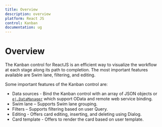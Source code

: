 ```yaml
---
title: Overview
description: overview
platform: React JS
control: Kanban
documentation: ug
---
```


# Overview

The Kanban control for ReactJS is an efficient way to visualize the workflow at each stage along its path to completion. The most important features available are Swim lane, filtering, and editing.

Some important features of the Kanban control are:

*	Data sources - Bind the Kanban control with an array of JSON objects or [`ej.DataManager`](http://help.syncfusion.com/js/datamanager/overview) which support OData and remote web service binding.
*	Swim lane – Supports Swim lane grouping.
*   Filters – Supports filtering based on user Query.
*	Editing - Offers card editing, inserting, and deleting using Dialog.
*	Card template - Offers to render the card based on user template.